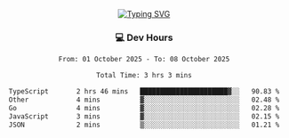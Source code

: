 
<div align="center">
  <a href="https://git.io/typing-svg"><img src="https://readme-typing-svg.demolab.com?font=Fira+Code&size=30&pause=1000&color=33F7F5&center=true&vCenter=true&width=435&lines=Hi+there+%F0%9F%91%8B+I+am+AirboZH+;Welcome+to+my+Github" alt="Typing SVG" /></a>

<h3>💻 Dev Hours</h3>
<!--START_SECTION:waka-->

```txt
From: 01 October 2025 - To: 08 October 2025

Total Time: 3 hrs 3 mins

TypeScript       2 hrs 46 mins   ██████████████████████▓░░   90.83 %
Other            4 mins          ▓░░░░░░░░░░░░░░░░░░░░░░░░   02.48 %
Go               4 mins          ▓░░░░░░░░░░░░░░░░░░░░░░░░   02.28 %
JavaScript       3 mins          ▓░░░░░░░░░░░░░░░░░░░░░░░░   02.15 %
JSON             2 mins          ▒░░░░░░░░░░░░░░░░░░░░░░░░   01.21 %
```

<!--END_SECTION:waka-->
</div>  
